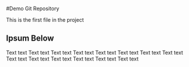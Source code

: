 #Demo Git Repository

This is the first file in the project

## Ipsum Below

Text text Text text Text text Text text Text text Text text Text text Text text Text text Text text
Text text
Text text
Text text
Text text
